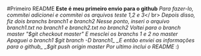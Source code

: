 #Primeiro README
**Este é meu primeiro envio para o github**
_Para fazer-lo, commitei adicionei e commitei os arquivos teste 1,2 e 3_</ br>
_Depois disso, fiz dois branchs branch1 e branch2_
_Nesse ponto, inseri o arquivo branch1.txt no branch1 e branch2.txt no branch2_
_Voltei para o branch master "$git checkout master"_
_E mesclei os branchs 1 e 2 no master_
_Apaguei o branch1 $git branch -D branch1_
_E então enviei as informações para o github_
_$git push origin master_
_Por ultimo inclui o README_ :)
